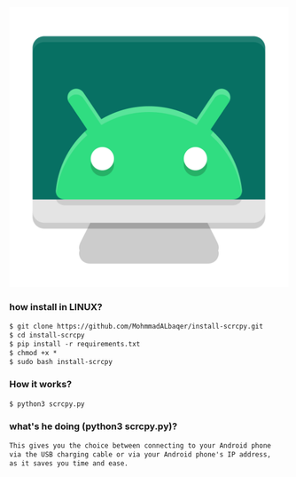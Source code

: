 ![Logo](scrcpy.png)
### how install in LINUX?
```
$ git clone https://github.com/MohmmadALbaqer/install-scrcpy.git
$ cd install-scrcpy
$ pip install -r requirements.txt
$ chmod +x *
$ sudo bash install-scrcpy
```

### How it works?
```
$ python3 scrcpy.py
```
### what's he doing (python3 scrcpy.py)?
```
This gives you the choice between connecting to your Android phone
via the USB charging cable or via your Android phone's IP address,
as it saves you time and ease.
```
